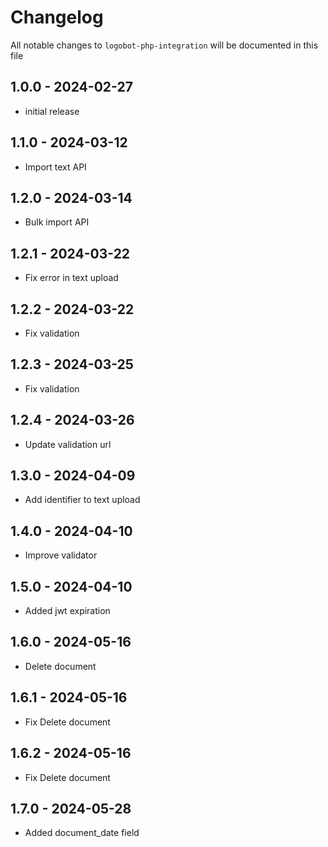 
# Changelog

All notable changes to `logobot-php-integration` will be documented in this file

## 1.0.0 - 2024-02-27

- initial release

## 1.1.0 - 2024-03-12

- Import text API

## 1.2.0 - 2024-03-14

- Bulk import API

## 1.2.1 - 2024-03-22

- Fix error in text upload

## 1.2.2 - 2024-03-22

- Fix validation

## 1.2.3 - 2024-03-25

- Fix validation

## 1.2.4 - 2024-03-26

- Update validation url

## 1.3.0 - 2024-04-09

- Add identifier to text upload

## 1.4.0 - 2024-04-10

- Improve validator

## 1.5.0 - 2024-04-10

- Added jwt expiration

## 1.6.0 - 2024-05-16

- Delete document

## 1.6.1 - 2024-05-16

- Fix Delete document

## 1.6.2 - 2024-05-16

- Fix Delete document

## 1.7.0 - 2024-05-28

- Added document_date field